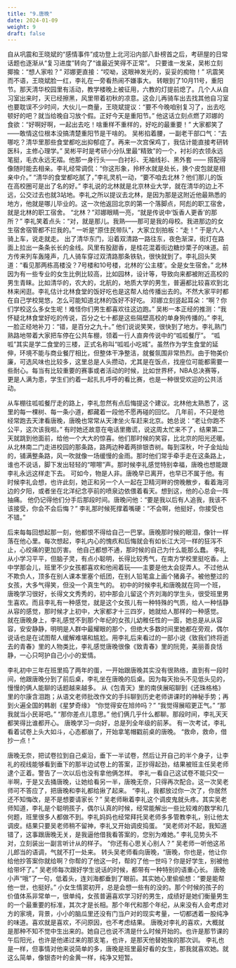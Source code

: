 ```yaml
---
title: "9.唐晚"
date: 2024-01-09
weight: 9
draft: false
---
```


自从巩震和王晓斌的“感情事件”成功登上北河沿内部八卦榜首之后，考研屋的日常话题也逐渐从“复习进度”转向了“谁最近笑得不正常”。
只要谁一发呆，吴彬立刻揶揄：“想人家啦？”
邓娜更直接：“哎呦，这眼神发光的，妥妥的痴物！”
巩震笑而不语，王晓斌脸一红，李礼在一旁看热闹不嫌事大。
转眼到了10月11号，重阳节。那天清华校园里有活动，教学楼晚上被征用，六教的灯提前熄了。几个人从自习室出来时，天已经擦黑，风里带着初秋的凉意。这会儿再骑车出去找其他自习室也要耽误不少时间，大伙儿一商量，王晓斌提议：“要不今晚咱别复习了，出去吃顿好的吧？就当给晚自习放个假。正好今天是重阳节。”
他这话立刻点燃了邓娜的食欲：“好啊好啊，一起出去吃！啥重样不重样的，好吃的最重要！” 大家都笑了——敢情这位根本没搞清楚重阳节是干啥的。
吴彬掐着腰，一副老干部口气：“去哪吃？清华里那些食堂都吃出抑郁症了。再来一次宫保鸡丁，我估计能直接考研转医科，主修心理学。”
吴彬平时是考研小分队里最“精致”的一个，衬衫的衣领永远笔挺，毛衣永远无褶。他那一身行头——白衬衫、无袖线衫、黑外套 —— 搭配得像随时能去相亲。李礼经常调侃：“你这形象，拎杯水就是处长，换个皮包就是相亲中介。”
“清华的食堂都吃腻了，”李礼灵机一动，“要不咱去北林？他们那儿的饭在高校圈可是出了名的好。”
李礼说的北林就是北京林业大学，就在清华的边上不远，公交过去也就3站地。李礼之所以提议去北林，是因为那是这附近他最熟悉的地方，他就是哪儿毕业的。这一次他返回北京的第一个落脚点，阿彪的职工宿舍，就是北林的职工宿舍。
“北林？”邓娜眼睛一亮，“就是传说中‘饭香人更香’的那所？”
李礼笑着点头：“对，就是那儿。我熟——那可是我的母校。我进那边的女生宿舍宿管都不拦我的。”
一听是“原住民带队”，大家立刻拍板：“走！” 于是六人骑上车，说走就走。
出了清华东门，沿着双清路一路往东，夜色渐深，街灯在路面上拉出一条条长长的金线。风里有股甜香，是桂花混着街边糖炒栗子的味道。前方传来列车轰隆声，几人骑车穿过双清路那条铁轨，很快就到了。李礼回头笑道：“看见那两栋高楼没？7号楼和10号楼，北林的‘公主楼’。全是女生宿舍。”
北林因为有一些专业的女生比例比较高，比如园林，设计等，导致向来都被附近高校的男生青睐。比如清华的，农大的，北航的，地质大学的男生，普遍都比较喜欢到北林来闲逛。李礼估计北林食堂的饭好吃也是这帮人给传播出去的。不然大家平时都在自己学校晃悠，怎么可能知道北林的饭好不好吃。
邓娜立刻竖起耳朵：“啊？你们学校这么多女生呢！难怪你们男生都喜欢往这边跑。”
吴彬一本正经的推测：“我怀疑北林食堂好吃的传说，百分之七十都是这些隔壁高校的单身狗传播的。”
李礼一脸正经地补刀：“错，是百分之九十。”
他们说说笑笑，很快到了地方。李礼熟门熟路地带着大家把车停在公共车棚，领着一行人直奔传说中的“呱呱餐厅”。
“呱呱”其实是学二食堂的三楼，正式名称叫“呱呱小吃城”。虽然作为学生食堂的延伸，环境不能与商业餐厅相比，但整体干净整洁，就餐氛围非常热烈。由于物美价廉，可选风味也比较多，这里总是人头攒动，尤其是在饭点，找座位可能都需要一些耐心。每当有比较重要的赛事或者活动的时候，比如世界杯，NBA总决赛等，更是人满为患，学生们约着一起扎扎呼呼的看比赛，也是一种很受欢迎的公共活动。


从车棚往呱呱餐厅走的路上，李礼忽然有点后悔提这个建议。北林他太熟悉了，这里的每一棵树、每一条小道，都藏着一段他不愿再碰的回忆。
几年前，不只是他经常跑去天津看唐晚，唐晚也常常从天津坐火车赶来北京。她总说：“老让你跑不公平，这次该我啦。” 有时她还故意在电话里撒谎，说这周太忙来不了，结果第二天就跳到他面前，给他一个大大的惊喜。他们那时候的笑容，比北京的阳光还暖。
从北林南二门走进校园的那条路，路两边种着两排银杏树。每到深秋，叶子金灿灿的，铺满整条路，风一吹就像一场缓慢的金雨。那时他们常手牵手走在这条路上，谁也不说话，脚下发出轻轻的“嚓嚓”声。那时候李礼感觉特别幸福，唐晚也想能跟李礼永远这样走下去。
可如今，物是人非。唐晚早已离开，也早已不属于他。有时候李礼会想，也许此刻，她正和另一个人一起在卫精河畔的傍晚散步，看着海河边的夕阳，或者坐在北洋纪念亭前的喷泉边依偎着看天。想到这，他的心总会一阵抽痛。
他仍记得他们分手后那段时间。唐晚问他：“要是我以后有人追我，我该不该接受，你会不会后悔？”
李礼那时候死撑着嘴硬：“不会啊，他挺好，你接受也不错。”

后来每每回想起那一刻，他都恨不得给自己一巴掌。唐晚那时候的眼泪，像针一样落在他心里。每次想起，李礼内心的愧疚和后悔就会有如长江大河一样的狂泻不止，心绞痛的更加厉害。
他自己都想不通，那时候的自己为什么能那么蠢。
李礼从小学习平平，但脑子灵，有点小聪明，长得比较秀气，在南方学校里挺吃香。上中学那会儿，班里不少女孩都喜欢和他闹着玩——主要是他太会捉弄人。不过他从不欺负人，顶多在别人课本里塞个纸团，在别人铅笔盒上画个猪鼻子。被他整过的女孩，大多气得笑，但没一个真生气的。
初中的时候李礼和唐晚就在同一个班，唐晚学习很好，长得文文秀秀的，初中那会儿留这个齐刘海的学生头，很受班里男生喜欢。而且李礼有一种感觉，就是这个女孩儿有一种特殊的气质，给人一种恬静从容的感觉，那时候才上初中，大家都才十三四岁，她就给人那样的一种感觉。
就在唐晚身上，李礼感觉不到那个年纪的女孩儿幼稚任性的一面，她总是从从容容，安安静静，明明是人群中最耀眼的那个，但绝大多数时间里她都在旁观，偶尔说话也是在试图帮人缓解难堪和尴尬。用李礼后来看过的一部小说《致我们终将逝去的青春》里的人物类比，李礼感觉唐晚很像《致青春》里的阮莞，美丽善良恬静，一心只呵护自己小小的爱情。

李礼初中三年在班里捣了两年的蛋，一开始跟唐晚其实没有很熟络，直到有一段时间，他跟唐晚分到了前后桌，李礼坐在唐晚的后桌。因为每天抬头不见低头见的，慢慢的俩人能聊的话题越来越多。
从《包青天》里的南侠展昭聊到《还珠格格》里的尔康含泪跑；从语文老师批改作文的手抖聊到历史老师讲课时的神秘手势；再到火遍全国的韩剧《星梦奇缘》
“你觉得安在旭帅吗？”
“我觉得展昭更正气。”
“那我就当小民哥吧。”
“那你差点儿意思。”
他们俩几乎什么都聊。那段时间，李礼天天都笑得比谁都开心。
唐晚学习一向好，总是列全年级的前茅。
有一次考试，李礼看着试卷上头大如斗，心态都崩了，开始拿笔帽戳前桌的唐晚。
“救命，救命，借抄一点！”

唐晚无奈，把试卷拉到自己桌沿，垂下一半试卷，然后让开自己的半个身子，让李礼的视线能够看到垂下的那半边试卷上的答案，正抄得起劲，结果被班主任吴老师逮个正着。警告了一次以后也没有拿他俩怎样。
李礼一看自己这试卷不能只交一半啊，于是又去捅唐晚，让她给看另一半，唐晚无奈，只得再次配合。这一次吴老师可不答应了，把唐晚和李礼都给揪了起来。
“李礼，我都放过你一次了，你居然还不知悔改，是不是想要请家长？” 吴老师瞅着李礼这个调皮鬼就头疼。其实吴老师知道，李礼是个聪明孩子，偶尔认真的时候，经常能解出一些比较难的数学和几何题，班里很多人都做不到。李礼妈妈也经常拜托吴老师多多管教李礼，别让他太调皮。结果只要吴老师稍不留神，李礼又开始调皮捣蛋。 
“吴老师对不起，我知道错了，这事跟唐晚无关，是我逼他借我看答案的，您别为难她。” 李礼见势头不对，立刻装出一副言听计从的样子。
“你还有心思关心别人？” 吴老师一听他这吊儿郎当的语调，气就不打一处来。 转头吴老师看向唐晚，“唐晚，你也是，他让你给他抄答案你就给啊？你帮的了他这一时，帮的了他一世吗？你是好学生，别被他给带坏了。” 吴老师每次跟好学生说话的时候，都带有一种特别的语重心长。
唐晚小声“哦”了一句，低着头，连刘海都垂到了眼前。其实她心里偷偷想：“要是能帮他一世，也挺好。”
小女生情窦初开，总是会想一些有的没的。那个时候的孩子的价值体系非常单一，很单纯，女孩普遍喜欢学习好的男生，成绩好是她们衡量男生的一个最重要的标准，其次才是长相。那个年代和那个年纪，从来没有人会考虑对方的家境，背景，小小的脑瓜里还没有门当户对的现实考量，一切都透着一股纯净的味道。喜欢就是喜欢，不问原因，也不考虑结果。
唐晚对李礼的喜欢，大概就是那种不知不觉中生出来的。她自己也说不清是什么时候开始的。也许是那节课的午后阳光，也许是他递过来的那支笔，也许，是那天他替她挨的那次训。
李礼也是一样，但事情对他来说简单的多，唐晚是班里最好看的女生，那我就喜欢她。就这么简单，像银杏叶的金黄一样，纯净又短暂。